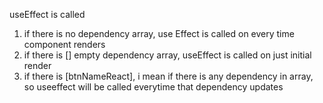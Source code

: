 useEffect is called
1. if there is no dependency array, use Effect is called on every time component renders
2. if there is [] empty dependency array, useEffect is called on just initial render
3. if there is [btnNameReact], i mean if there is any dependency in array, so useeffect will be called everytime that dependency updates